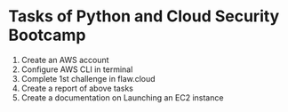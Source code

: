 # Tasks of Python and Cloud Security Bootcamp
  1. Create an AWS account
  2. Configure AWS CLI in terminal
  3. Complete 1st challenge in flaw.cloud
  4. Create a report of above tasks
  5. Create a documentation on Launching an EC2 instance
